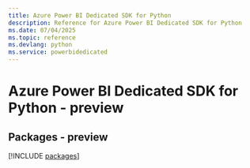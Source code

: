 ```yaml
---
title: Azure Power BI Dedicated SDK for Python
description: Reference for Azure Power BI Dedicated SDK for Python
ms.date: 07/04/2025
ms.topic: reference
ms.devlang: python
ms.service: powerbidedicated
---
```

# Azure Power BI Dedicated SDK for Python - preview
## Packages - preview
[!INCLUDE [packages](power-bi-dedicated-index.md)]